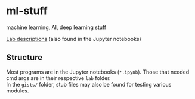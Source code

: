 # ml-stuff
machine learning, AI, deep learning stuff

[Lab descriptions](https://sites.google.com/site/fiipythonprogramming/laboratories) (also found in the Jupyter notebooks)

## Structure

Most programs are in the Jupyter notebooks (`*.ipynb`). Those that needed cmd args are in their respective `lab` folder.  
In the `gists/` folder, stub files may also be found for testing various modules.

